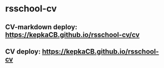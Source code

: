 # rsschool-cv
## CV-markdown deploy: https://kepkaCB.github.io/rsschool-cv/cv
## CV deploy: https://kepkaCB.github.io/rsschool-cv
